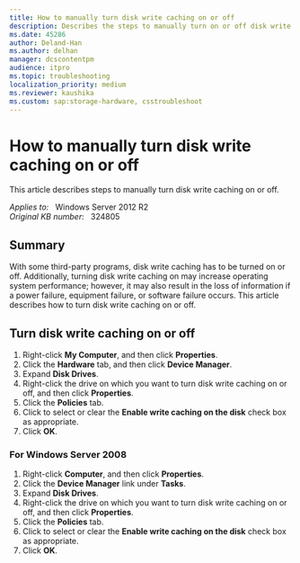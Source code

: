 ```yaml
---
title: How to manually turn disk write caching on or off
description: Describes the steps to manually turn on or off disk write caching.
ms.date: 45286
author: Deland-Han
ms.author: delhan
manager: dcscontentpm
audience: itpro
ms.topic: troubleshooting
localization_priority: medium
ms.reviewer: kaushika
ms.custom: sap:storage-hardware, csstroubleshoot
---
```

# How to manually turn disk write caching on or off

This article describes steps to manually turn disk write caching on or off.

_Applies to:_ &nbsp; Windows Server 2012 R2  
_Original KB number:_ &nbsp; 324805

## Summary

With some third-party programs, disk write caching has to be turned on or off. Additionally, turning disk write caching on may increase operating system performance; however, it may also result in the loss of information if a power failure, equipment failure, or software failure occurs. This article describes how to turn disk write caching on or off.

## Turn disk write caching on or off

1. Right-click **My Computer**, and then click **Properties**.
2. Click the **Hardware** tab, and then click **Device Manager**.
3. Expand **Disk Drives**.
4. Right-click the drive on which you want to turn disk write caching on or off, and then click **Properties**.
5. Click the **Policies** tab.
6. Click to select or clear the **Enable write caching on the disk** check box as appropriate.
7. Click **OK**.

### For Windows Server 2008

1. Right-click **Computer**, and then click **Properties**.
2. Click the **Device Manager** link under **Tasks**.
3. Expand **Disk Drives**.
4. Right-click the drive on which you want to turn disk write caching on or off, and then click **Properties**.
5. Click the **Policies** tab.
6. Click to select or clear the **Enable write caching on the disk** check box as appropriate.
7. Click **OK**.

